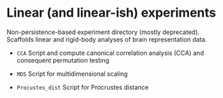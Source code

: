 # Linear (and linear-ish) experiments

Non-persistence-based experiment directory (mostly deprecated). Scaffolds linear and rigid-body analyses of brain representation data.

- `CCA`
Script and compute canonical correlation analysis (CCA) and consequent permutation testing

- `MDS`
Script for multidimensional scaling

- `Procustes_dist`
Script for Procrustes distance
